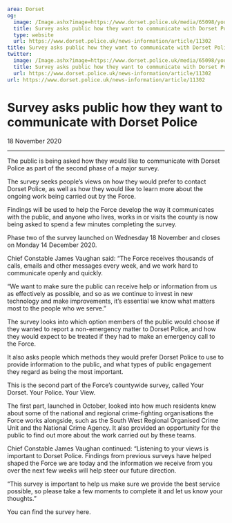 ```yaml
area: Dorset
og:
  image: /Image.ashx?image=https://www.dorset.police.uk/media/65098/your-dorset-external-2.jpg&amp;amp;width=150
  title: Survey asks public how they want to communicate with Dorset Police
  type: website
  url: https://www.dorset.police.uk/news-information/article/11302
title: Survey asks public how they want to communicate with Dorset Police |
twitter:
  image: /Image.ashx?image=https://www.dorset.police.uk/media/65098/your-dorset-external-2.jpg&amp;amp;width=150
  title: Survey asks public how they want to communicate with Dorset Police
  url: https://www.dorset.police.uk/news-information/article/11302
url: https://www.dorset.police.uk/news-information/article/11302
```

# Survey asks public how they want to communicate with Dorset Police

18 November 2020

* * *

The public is being asked how they would like to communicate with Dorset Police as part of the second phase of a major survey.

The survey seeks people’s views on how they would prefer to contact Dorset Police, as well as how they would like to learn more about the ongoing work being carried out by the Force.

Findings will be used to help the Force develop the way it communicates with the public, and anyone who lives, works in or visits the county is now being asked to spend a few minutes completing the survey.

Phase two of the survey launched on Wednesday 18 November and closes on Monday 14 December 2020.

Chief Constable James Vaughan said: “The Force receives thousands of calls, emails and other messages every week, and we work hard to communicate openly and quickly.

“We want to make sure the public can receive help or information from us as effectively as possible, and so as we continue to invest in new technology and make improvements, it’s essential we know what matters most to the people who we serve.”

The survey looks into which option members of the public would choose if they wanted to report a non-emergency matter to Dorset Police, and how they would expect to be treated if they had to make an emergency call to the Force.

It also asks people which methods they would prefer Dorset Police to use to provide information to the public, and what types of public engagement they regard as being the most important.

This is the second part of the Force’s countywide survey, called Your Dorset. Your Police. Your View.

The first part, launched in October, looked into how much residents knew about some of the national and regional crime-fighting organisations the Force works alongside, such as the South West Regional Organised Crime Unit and the National Crime Agency. It also provided an opportunity for the public to find out more about the work carried out by these teams.

Chief Constable James Vaughan continued: “Listening to your views is important to Dorset Police. Findings from previous surveys have helped shaped the Force we are today and the information we receive from you over the next few weeks will help steer our future direction.

“This survey is important to help us make sure we provide the best service possible, so please take a few moments to complete it and let us know your thoughts.”

You can find the survey here.
